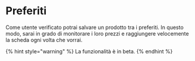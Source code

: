 # Preferiti

Come utente verificato potrai salvare un prodotto tra i preferiti. In questo modo, sarai in grado di monitorare i loro prezzi e raggiungere velocemente la scheda ogni volta che vorrai.

{% hint style="warning" %}
La funzionalità è in beta.
{% endhint %}

